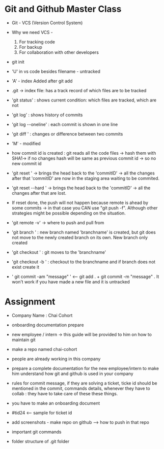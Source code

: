 # Git and Github Master Class

- Git - VCS (Version Control System)
- Why we need VCS - 
  1. For tracking code
  2. For backup
  3. For collaboration with other developers

- git init
- 'U' in vs code besides filename - untracked
- 'A' - index Added after git add <filename>
- .git -> index file: has a track record of which files are to be tracked
- 'git status' : shows current condition: which files are tracked, which are not
- 'git log' : shows history of commits
- 'git log --oneline' : each commit is shown in one line
- 'git diff <commitX>  <commitY>' : changes or difference between two commits
- 'M' - modified
- how commit id is created : git reads all the code files -> hash them with SHA1-> if no changes hash will be same as previous commit id -> so no new commit id

- 'git reset <commitID>' -> brings the head back to the 'commitID' -> all the changes after that 'commitID' are now in the staging area waiting to be commited.

- 'git reset --hard <commitID>' -> brings the head back to the 'commitID' -> all the changes after that are lost.
- If reset done, the push will not happen because remote is ahead by some commits -> in that case you CAN use "git push -f". Although other strategies might be possible depending on the situation.
- 'git remote -v' -> where to push and pull from

- 'git branch <branchname>' : new branch named 'branchname' is created, but git does not move to the newly created branch on its own. New branch only created

- 'git checkout <branchname>' : git moves to the 'branchname'

- 'git checkout -b <branchname>' : checkout to the branchname and if branch does not exist create it

- ' git commit -am "message" ' <-- git add . + git commit -m "message" . It won't work if you have made a new file and it is untracked






# Assignment
- Company Name : Chai Cohort
- onboarding documentation prepare
- new employee / intern -> this guide will be provided to him on how to maintain git
- make a repo named chai-cohort
- people are already working in this company
- prepare a complete documentation for the new employee/intern to make him understand how git and github is used in your company
- rules for commit message, if they are solving a ticket, ticke id should be mentioned in the commit, commands details, whenever they have to collab : they have to take care of these these things.
- you have to make an onboarding document
- #tid24 <-- sample for ticket id

- add screenshots - make repo on github --> how to push in that repo
- important git commands
- folder structure of .git folder
